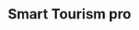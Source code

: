 ---
description: 台湾观光指南。界面精美、制作一流。
layout: post
results:
- primaryGenreName: Travel
  version: '2.03'
  trackViewUrl: https://itunes.apple.com/cn/app/smart-tourism-pro/id649680814?mt=8&uo=4
  artworkUrl100: http://a1036.phobos.apple.com/us/r1000/087/Purple/v4/d7/94/9e/d7949e4b-b0a9-a710-ea37-848d8bd55b59/mzl.wmdffyqa.png
  artworkUrl60: http://a1105.phobos.apple.com/us/r1000/118/Purple/v4/d8/c0/d4/d8c0d433-1998-49ca-19ea-f2442d4e0e1c/Icon.png
  sellerName: Institute for Information Industry
  supportedDevices:
  - iPadMini4G
  - iPadWifi
  - iPodTouchThirdGen
  - iPhone5
  - iPad2Wifi
  - iPhone4
  - iPadFourthGen
  - iPadThirdGen4G
  - iPad23G
  - iPadFourthGen4G
  - iPadMini
  - iPadThirdGen
  - iPhone-3GS
  - iPad3G
  - iPhone4S
  - iPodTouchourthGen
  - iPodTouchFifthGen
  genres:
  - 旅行
  - 美食佳饮
  trackName: Smart Tourism pro
  description: "Plan your trip to Taiwan with information and hi-res images
    of the best Taiwan has to offer. \n\nSmart Tourism tools transforms your
    business trip into an opportunity to craft an unforgettable adventure
    in Taiwan. Discovering new destinations and scheduling activities is easy
    with a simple concierge platform backed by intelligent analytics. The
    integrated mobile app puts Taiwan at your fingertips, with personalized
    guidance on the go. Smart Tourism takes the work out of planning your
    trip."
  price: 0
  trackId: 649680814
  releaseDate: '2013-05-31T10:41:41Z'
  screenshotUrls:
  - http://a5.mzstatic.com/us/r1000/103/Purple/v4/c2/d9/6c/c2d96c71-c9cc-3958-6f25-85dca108503b/mzl.xcxvfbgi.1136x1136-75.jpg
  - http://a5.mzstatic.com/us/r1000/087/Purple2/v4/32/ae/12/32ae12fd-01ea-29ff-211c-57d9b94cdcc2/mzl.mppqnajt.1136x1136-75.jpg
  - http://a3.mzstatic.com/us/r1000/062/Purple/v4/fe/2d/ed/fe2ded9f-7281-45f2-714e-ac32d995a03e/mzl.tdztdspx.1136x1136-75.jpg
  - http://a2.mzstatic.com/us/r1000/093/Purple/v4/c7/d9/5f/c7d95f95-24d6-d7d0-5d65-f65efd4a9733/mzl.kaahyzjt.1136x1136-75.jpg
  - http://a2.mzstatic.com/us/r1000/061/Purple/v4/d0/c1/70/d0c170a5-d558-de73-94c2-54c3cf0a191e/mzl.lvcnnsnr.1136x1136-75.jpg
  artistViewUrl: https://itunes.apple.com/cn/artist/institute-for-information/id514505416?uo=4
  primaryGenreId: 6003
  kind: software
  fileSizeBytes: '32792901'
  bundleId: tw.org.ari.iii.smarttourpro
  releaseNotes: bug fixes
  sellerUrl: http://www.vztaiwan.com/
  artistName: Institute for Information Industry
  trackCensoredName: Smart Tourism pro
  isGameCenterEnabled: false
  contentAdvisoryRating: 4+
  languageCodesISO2A:
  - EN
  trackContentRating: 4+
  features: &a []
  wrapperType: software
  artworkUrl512: http://a1036.phobos.apple.com/us/r1000/087/Purple/v4/d7/94/9e/d7949e4b-b0a9-a710-ea37-848d8bd55b59/mzl.wmdffyqa.png
  formattedPrice: 免费
  artistId: 514505416
  genreIds:
  - '6003'
  - '6023'
  currency: CNY
  ipadScreenshotUrls: *a
category: 旅行
tags: tag1
resultCount: 1
title: Smart Tourism pro

---